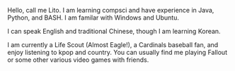 Hello, call me Lito. I am learning compsci and have experience in Java, Python, and BASH. I am familar with Windows and Ubuntu. 

I can speak English and traditional Chinese, though I am learning Korean.

I am currently a Life Scout (Almost Eagle!), a Cardinals baseball fan, and enjoy listening to kpop and country. You can usually find me playing Fallout or some other various video games with friends.

